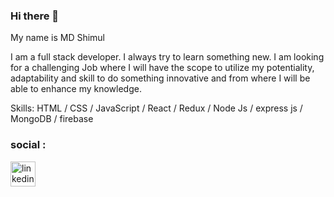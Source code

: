 ### Hi there 👋


My name is MD Shimul


I am a full stack developer. I always try to learn something new. I am looking for a challenging Job where I will have the scope to utilize my potentiality, adaptability and skill to do something innovative and from where I will be able to enhance my knowledge.


Skills: HTML / CSS / JavaScript / React / Redux / Node Js / express js / MongoDB / firebase 

 

### social :
[<img src='https://cdn.jsdelivr.net/npm/simple-icons@3.0.1/icons/linkedin.svg' alt='linkedin' height='40'>](https://www.linkedin.com/in/md-shimul/)  




